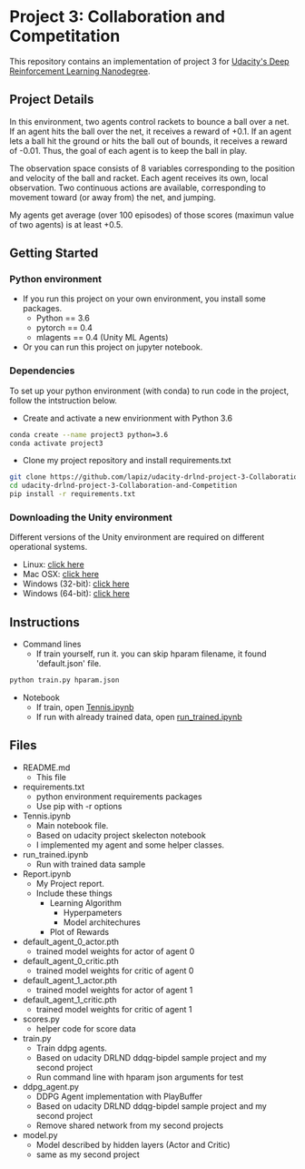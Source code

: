 # Project 3: Collaboration and Competitation

This repository contains an implementation of project 3 for [Udacity's Deep Reinforcement Learning Nanodegree](https://www.udacity.com/course/deep-reinforcement-learning-nanodegree--nd893).

## Project Details

In this environment, two agents control rackets to bounce a ball over a net. If an agent hits the ball over the net, it receives a reward of +0.1. If an agent lets a ball hit the ground or hits the ball out of bounds, it receives a reward of -0.01. Thus, the goal of each agent is to keep the ball in play.

The observation space consists of 8 variables corresponding to the position and velocity of the ball and racket. Each agent receives its own, local observation. Two continuous actions are available, corresponding to movement toward (or away from) the net, and jumping.

My agents get average (over 100 episodes) of those scores (maximun value of two agents) is at least +0.5.

## Getting Started

### Python environment

- If you run this project on your own environment, you install some packages.
  - Python == 3.6
  - pytorch == 0.4
  - mlagents == 0.4 (Unity ML Agents)
- Or you can run this project on jupyter notebook.

### Dependencies

To set up your python environment (with conda) to run code in the project, follow the intstruction below.

- Create and activate a new envirionment with Python 3.6

```bash
conda create --name project3 python=3.6
conda activate project3
```

- Clone my project repository and install requirements.txt

```bash
git clone https://github.com/lapiz/udacity-drlnd-project-3-Collaboration-and-Competition.git
cd udacity-drlnd-project-3-Collaboration-and-Competition
pip install -r requirements.txt
```

### Downloading the Unity environment

Different versions of the Unity environment are required on different operational systems.

- Linux: [click here](https://s3-us-west-1.amazonaws.com/udacity-drlnd/P3/Tennis/Tennis_Linux.zip)
- Mac OSX: [click here](https://s3-us-west-1.amazonaws.com/udacity-drlnd/P3/Tennis/Tennis.app.zip)
- Windows (32-bit): [click here](https://s3-us-west-1.amazonaws.com/udacity-drlnd/P3/Tennis/Tennis_Windows_x86.zip)
- Windows (64-bit): [click here](https://s3-us-west-1.amazonaws.com/udacity-drlnd/P3/Tennis/Tennis_Windows_x86_64.zip)

## Instructions

- Command lines
  - If train yourself, run it. you can skip hparam filename, it found 'default.json' file.

```bash
python train.py hparam.json
```

- Notebook
  - If train, open [Tennis.ipynb](Tennis.ipynb)
  - If run with already trained data, open [run_trained.ipynb](run_trained.ipynb)

## Files

- README.md
  - This file
- requirements.txt
  - python environment requirements packages
  - Use pip with -r options
- Tennis.ipynb
  - Main notebook file.
  - Based on udacity project skelecton notebook
  - I implemented my agent and some helper classes.
- run_trained.ipynb
  - Run with trained data sample
- Report.ipynb
  - My Project report.
  - Include these things
    - Learning Algorithm
      - Hyperpameters
      - Model architechures
    - Plot of Rewards
- default_agent_0_actor.pth
  - trained model weights for actor of agent 0
- default_agent_0_critic.pth
  - trained model weights for critic of agent 0
- default_agent_1_actor.pth
  - trained model weights for actor of agent 1
- default_agent_1_critic.pth
  - trained model weights for critic of agent 1
- scores.py
  - helper code for score data
- train.py
  - Train ddpg agents.
  - Based on udacity DRLND ddqg-bipdel sample project and my second project
  - Run command line with hparam json arguments for test
- ddpg_agent.py
  - DDPG Agent implementation with PlayBuffer
  - Based on udacity DRLND ddqg-bipdel sample project and my second project
  - Remove shared network from my second projects
- model.py
  - Model described by hidden layers (Actor and Critic)
  - same as my second project